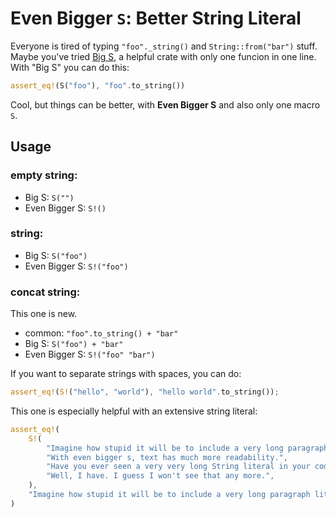 # Even Bigger `S`: Better String Literal

Everyone is tired of typing `"foo"._string()` and `String::from("bar")` stuff. Maybe you've tried [Big S](https://github.com/brson/big_s), a helpful crate with only one funcion in one line. With "Big S" you can do this:

```rust
assert_eq!(S("foo"), "foo".to_string())
```

Cool, but things can be better, with **Even Bigger S** and also only one macro `S`.

## Usage

### empty string:

- Big S: `S("")`
- Even Bigger S: `S!()`

### string:

- Big S: `S("foo")`
- Even Bigger S: `S!("foo")`

### concat string:

This one is new. 

- common: `"foo".to_string() + "bar"` 
- Big S: `S("foo") + "bar"`
- Even Bigger S: `S!("foo" "bar")`

If you want to separate strings with spaces, you can do:
```rust
assert_eq!(S!("hello", "world"), "hello world".to_string());
```

This one is especially helpful with an extensive string literal:

```rust
assert_eq!(
    S!(
        "Imagine how stupid it will be to include a very long paragraph literal in rust code.",
        "With even bigger s, text has much more readability.",
        "Have you ever seen a very very long String literal in your code?"
        "Well, I have. I guess I won't see that any more.",
    ),
    "Imagine how stupid it will be to include a very long paragraph literal in rust code. With even bigger s, text has much more readability. Have you ever seen a very very long String literal in your code? Well, I have. I guess I won't see that any more.".to_string()
)
```
